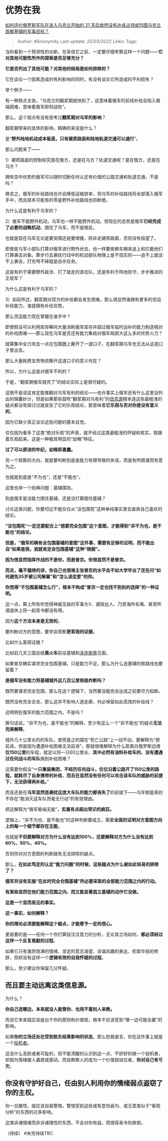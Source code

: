 # 优势在我
[如何评价俄罗斯军队在进入乌克兰开始的 21 天后依然没有达成占领或包围乌克兰首都基辅的军事目标？](https://www.zhihu.com/question/522396623/answer/2397339741)

> Author: #Anonymity 
Last update: *25/03/2022* 
Links: 
Tags: 


当你看到一个预测性的论断，在采信它之前，一定要仔细考察这样一个问题——**它对其他可能性所作的探索是否足够充分？**

**它是否列出了其他可能？对其他的结局是如何排除的？**

它在谈论一个因素造成的有利影响的同时，有没有谈论它所造成的不利损失？

举个例子——

有一种观点主张，“乌克兰的翻浆期就快到了，这意味着俄军的前线补给会陷入极端困难，意味着俄军即将战败”。

那么，这个观点有没有思考过**翻浆期对乌军的影响**？

  

翻浆期带来的具体的影响，精确的来说是什么？

是“**野外陆地机动成本极高，只有硬质路面和陆地轨道交通可以通行**”。

  

那么问题来了——

1）硬质路面的控制权究竟在俄方，还是在乌方？轨道交通呢？是在俄方，还是在乌方？

拥有空中优势的俄军可以随时切断任何认定有价值的公路交通和轨道交通，不是吗？

换言之，俄军的补给路线也许会降低运输效率，但乌军的补给路线将全部落入俄军手中，而且原本可能有的零星野外补给路线也将断绝。

为什么这是有利于乌军的？

2）俄军不能野外机动，乌军也一样不能野外机动。但现在的态势是俄军**已经完成了必要的战略机动**，围住了乌军，而不是相反。

也就是现在乌军无论是要突围还是要增援，除非走硬质路面，否则没有指望了。

即使是乌军小部队打算对俄军进行野外伏击，也一样要依赖车辆来追上和拦截他们打算袭击对象。靠步行去袭扰行动中的机动部队物理上是不现实的——追不上就谈不上袭击，打完甩不掉就是自杀任务。

这是有利于需要野外跋涉、打了就走的游击队，还是有利于阵地防守，步步推进的正规军？

为什么这是有利于乌军的？

3）如前所述，翻浆期对双方的补给都会发生困难。那么很显然谁拥有更多的空运补给能力，谁就拥有补给优势。

那么空运能力现在掌握在谁手中？

即使假设可以利用库存瞬间大量消耗俄军库存并超过俄军临时运补的能力制造相对的补给困难——那么现在乌军是否还有能力集结对俄军局部大这么多的优势火力？

就算集中全力攻击一点在包围圈上撕开了一道口子，在翻浆期乌军也无法从这道口子里出去。

那么大量耗费宝贵物资撕开这道口子的意义何在？

所以，为什么这是对俄军不利的？

于是，“翻浆期俄军就完了”的结论实际上是很可疑的。

这倒不是说这肯定能推翻对乌军有利的结论——也许事实上俄军还有什么这里没列出的锦囊妙计，但是如果那些鼓吹“翻浆期对乌有利”的[信息源](https://www.zhihu.com/search?q=%E4%BF%A1%E6%81%AF%E6%BA%90&search_source=Entity&hybrid_search_source=Entity&hybrid_search_extra=%7B%22sourceType%22%3A%22answer%22%2C%22sourceId%22%3A2397339741%7D)根本连这些最粗浅的疑点都没有探讨过就宣告了它的乐观结论，那意味着**它乐观与否对你是没有意义的**。

因为它缺少真正谈论这些问题的基本自觉。

仅仅因为看多了这类“绝对乐观”的声音，就不经过这类最粗浅的怀疑和核实，取跟着乐观起来，这是一种极其明显的“幼稚”特征。

**过了可以原谅的年纪，幼稚即愚蠢。**

  

另一个观察的方向，就是要判断到底是能力有限导致的失误，而是有所图谋而有意为之。

也就是到底是“不为也”，还是“不能也”。

这里也举一个经典问题：基辅围攻。

到底俄军是没能力围住基辅，还是没打算围住基辅？

讨论这类问题，你要切记不能仅仅从“没包围死”这种单纯事实里去直奔自己喜欢的结论。

**“没包围死“一定还要配合上“想要完全包围”这个意图，才能得到“非不为也，是不能也”的结论。**

**但是，“俄军的确有全包围基辅的意图”这件事，需要有足够的证明，而不能出自“如果是我，我就肯定会包围基辅”这种“根据”。**

**因为很显然指挥作战的不是你，而是普京。你很显然不是普京。**

**而且，毫不偏倚的讲，你自己也很难主张普京的水平会不如大学毕业了还在问“如何避免35岁被公司解雇”和“怎么谈恋爱”的你。**

**你觉得“不包围基辅怎么行”，根本不构成“普京一定也找不到别的选择”的一种证明。**

这一点，算上所有你觉得神威无敌的军事大V、键政达人、乃至海外名嘴、甚至所谓退休上将一起背书都没有用。

因为**这个方法本身是无效的**。

要判断对方的意图，要学会观察**更客观的证据**。

比如什么客观证据？

比如前几天三国总统**乘火车**前往基辅和[泽连斯基](https://www.zhihu.com/search?q=%E6%B3%BD%E8%BF%9E%E6%96%AF%E5%9F%BA&search_source=Entity&hybrid_search_source=Entity&hybrid_search_extra=%7B%22sourceType%22%3A%22answer%22%2C%22sourceId%22%3A2397339741%7D)见面。

如果普京确实谋求完全包围基辅，只是能力不足，那么为什么连基辅的铁路线也要留着？

**是俄军没有能力将基辅城外这几百公里铁路炸断吗？**

既然要谋求完全包围，那么在这个逻辑下，当然要没能完全达成之前要尽力掐断。

既然没有完全合龙，那么这并不影响人道走廊，何必保留如此高效的补给线？

这明明在俄军的能力范围之内，不是吗？

换句话说，“非不为也，是不能也”的解释，至少有这么一个“非不能也”的疑点**无法完美解释**。

城外几十公里长的的车队，堂而皇之的摆在“死亡公路“上一动不动，要解释为“想前进，但是因为遭遇补给困难无法前进”，那就很难解释为什么距离白俄罗斯边境**仅150公里**的车程，就足以将一只60公里长、**其中必然有油料补给车的、没有遭遇过任何战斗的车队**搞到补给困难？

这需要你假设“**一只重装集团、不经历任何战斗，仅仅沿着公路开了150公里的路程，就耗尽了自身携带的补给**。**而且在显然没有任何可以攻击该车队的威胁的前提下，无法获得再补给。**”

而且还是在**乌军显然连袭扰这庞大车队的能力都丧失了**的前提下——乌军倒是真的不存在“能消灭这车队而毫无行动”的有效理由。

把这解释为“俄军极端无能”，**实属有点超出常识的疯狂。**

逻辑上，“非不为也、是不能也”的这种判断要成立，需要**全面的证明对方意图方向上的每一个细节都存在无能**。

也就是**不但要解释对方为什么没有达到100%，还要解释对方为什么没有达到60%、50%、40%。**

否则你对对方意图的判断就有无法排除的疑点。

那么，**在如此笃定的认定“能力问题“的时候，这些疑点为什么被如此轻易的排除了？**

**俄军并没有实施“在此时完全合围基辅”所必要采取的全部能力范围之内的行动。**

**有某些显然在他们能力范围之内、而又能显著孤立基辅的动作它没做。**

**这是一个显而易见的事实。**

**这一事实，如何解释？**

**你的理论必须要能解释这个疑点，才能寄予一定的信心。**

  

更首要的是——任何一个你打算投注注意力的分析，无论其立场如何，**都必须经过这样一个反复推敲的过程**。

如果它只有激昂饱满的情绪、坚定的意志渴望、诙谐风趣的表达、机智华丽的修辞，但却没有这样一个**逻辑有效的自我怀疑的过程**。

那么，至少建议你保留几分怀疑。

## 而且要主动远离这类信息源。

  

为什么？

**你自己选哪边，本来就没人能管你、也用不着别人来教。**

而且它本来就应该是出于你的原则和价值观，根本不应该受到“哪一边可能会赢”的影响。

如果**你的立场还处在受到胜负结果影响的状态**，那么恕我直言，你在这件事上就是一个[投机者](https://www.zhihu.com/search?q=%E6%8A%95%E6%9C%BA%E8%80%85&search_source=Entity&hybrid_search_source=Entity&hybrid_search_extra=%7B%22sourceType%22%3A%22answer%22%2C%22sourceId%22%3A2397339741%7D)。

这没什么丢脸或者可耻的，但不能清醒的认识到这一点、不好好的做一个投机者，却因为情绪被人蛊惑或感动，而自欺欺人的成为一个价值观站位者，**你对自己有亏欠**。

## 你没有守护好自己，任由别人利用你的情绪弱点盗窃了你的主权。

  

你一旦醒悟，就应该自我警惕，警惕受到这些或有意伪装为、或无意类似于“客观分析”的东西的过多影响。

这类诉诸情绪而非诉诸理性的东西，不会对你有益，而很容易令你跌倒。

（待续）
#未完待续TBC 